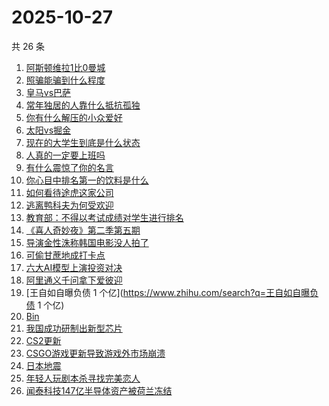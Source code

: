 # 2025-10-27

共 26 条

<!-- BEGIN -->
<!-- 最后更新时间 Mon Oct 27 2025 23:18:48 GMT+0800 (China Standard Time) -->

1. [阿斯顿维拉1比0曼城](https://www.zhihu.com/search?q=阿斯顿维拉1比0曼城)
1. [照骗能骗到什么程度](https://www.zhihu.com/search?q=照骗能骗到什么程度)
1. [皇马vs巴萨](https://www.zhihu.com/search?q=皇马vs巴萨)
1. [常年独居的人靠什么抵抗孤独](https://www.zhihu.com/search?q=常年独居的人靠什么抵抗孤独)
1. [你有什么解压的小众爱好](https://www.zhihu.com/search?q=你有什么解压的小众爱好)
1. [太阳vs掘金](https://www.zhihu.com/search?q=太阳vs掘金)
1. [现在的大学生到底是什么状态](https://www.zhihu.com/search?q=现在的大学生到底是什么状态)
1. [人真的一定要上班吗](https://www.zhihu.com/search?q=人真的一定要上班吗)
1. [有什么震惊了你的名言](https://www.zhihu.com/search?q=有什么震惊了你的名言)
1. [你心目中排名第一的饮料是什么](https://www.zhihu.com/search?q=你心目中排名第一的饮料是什么)
1. [如何看待途虎这家公司](https://www.zhihu.com/search?q=如何看待途虎这家公司)
1. [逃离鸭科夫为何受欢迎](https://www.zhihu.com/search?q=逃离鸭科夫为何受欢迎)
1. [教育部：不得以考试成绩对学生进行排名](https://www.zhihu.com/search?q=教育部：不得以考试成绩对学生进行排名)
1. [《喜人奇妙夜》第二季第五期](https://www.zhihu.com/search?q=《喜人奇妙夜》第二季第五期)
1. [导演金性洙称韩国电影没人拍了](https://www.zhihu.com/search?q=导演金性洙称韩国电影没人拍了)
1. [可偷甘蔗地成打卡点](https://www.zhihu.com/search?q=可偷甘蔗地成打卡点)
1. [六大AI模型上演投资对决](https://www.zhihu.com/search?q=六大AI模型上演投资对决)
1. [阿里通义千问拿下爱彼迎](https://www.zhihu.com/search?q=阿里通义千问拿下爱彼迎)
1. [王自如自曝负债 1 个亿](https://www.zhihu.com/search?q=王自如自曝负债 1 个亿)
1. [Bin](https://www.zhihu.com/search?q=Bin)
1. [我国成功研制出新型芯片](https://www.zhihu.com/search?q=我国成功研制出新型芯片)
1. [CS2更新](https://www.zhihu.com/search?q=CS2更新)
1. [CSGO游戏更新导致游戏外市场崩溃](https://www.zhihu.com/search?q=CSGO游戏更新导致游戏外市场崩溃)
1. [日本地震](https://www.zhihu.com/search?q=日本地震)
1. [年轻人玩剧本杀寻找完美恋人](https://www.zhihu.com/search?q=年轻人玩剧本杀寻找完美恋人)
1. [闻泰科技147亿半导体资产被荷兰冻结](https://www.zhihu.com/search?q=闻泰科技147亿半导体资产被荷兰冻结)

<!-- END -->
